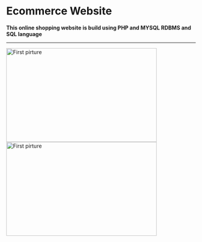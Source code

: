 # Ecommerce Website

**This online shopping website is build using PHP and MYSQL RDBMS and SQL language**

---
<p float="left">
<img src="https://github.com/mynameisone/Main/blob/master/img/p1.PNG?raw=true" width = "400" height="250" alt="First pirture" /> 
<img src="https://github.com/mynameisone/Main/blob/master/img/p1.PNG?raw=true" width = "400" height="250" alt="First pirture" />
</p>
